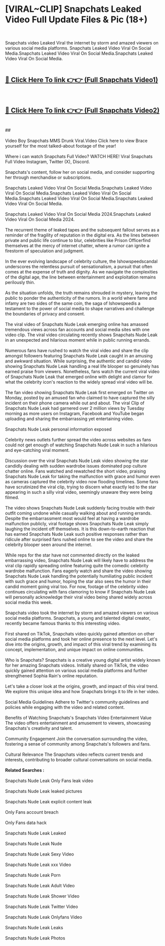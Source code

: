 # [VIRAL~CLIP] Snapchats Leaked Video Full Update Files & Pic (18+) <br>
<br>

Snapchats video Leaked Viral the internet by storm and amazed viewers on various social media platforms. Snapchats Leaked Video Viral On Social Media.Snapchats Leaked Video Viral On Social Media.Snapchats Leaked Video Viral On Social Media.<br>
 <br>

##  <a href="https://play.trustnlinepharmacy.us?title=Full Snapchats&ref=git">🔴 Click Here To link 👉👉 (Full Snapchats Video1)</a><br>
  <br>

##  <a href="https://play.trustnlinepharmacy.us?title=Full Snapchats&ref=git">🔴 Click Here To link 👉👉 (Full Snapchats Video2)</a><br>
  <br>
  ##


  <br>

  <br>
Video Boy Snapchats MMS Drunk Viral.Video Click here to view Brace yourself for the most talked-about footage of the year!
<br><br>
Where i can watch Snapchats Full Video? WATCH HERE! Viral Snapchats Full Video Instagram, Twitter (X), Discord.
<br><br>
Snapchats's content, follow her on social media, and consider supporting her through merchandise or subscriptions.
<br><br>
Snapchats Leaked Video Viral On Social Media.Snapchats Leaked Video Viral On Social Media.Snapchats Leaked Video Viral On Social Media.Snapchats Leaked Video Viral On Social Media.Snapchats Leaked Video Viral On Social Media.
<br><br>
Snapchats Leaked Video Viral On Social Media 2024.Snapchats Leaked Video Viral On Social Media 2024.
<br><br>
The recurrent theme of leaked tapes and the subsequent fallout serves as a reminder of the fragility of reputation in the digital era. As the lines between private and public life continue to blur, celebrities like Prison Officerfind themselves at the mercy of internet chatter, where a rumor can ignite a firestorm of speculation and judgment.
<br><br>
In the ever evolving landscape of celebrity culture, the Ishowspeedscandal underscores the relentless pursuit of sensationalism, a pursuit that often comes at the expense of truth and dignity. As we navigate the complexities of the digital age, the line between entertainment and exploitation remains perilously thin.
<br><br>
As the situation unfolds, the truth remains shrouded in mystery, leaving the public to ponder the authenticity of the rumors. In a world where fame and infamy are two sides of the same coin, the saga of Ishowspeedis a testament to the power of social media to shape narratives and challenge the boundaries of privacy and consent.
<br><br>
The viral video of Snapchats Nude Leak emerging online has amassed tremendous views across fan accounts and social media sites with one video clip. The viral video circulating recently shows Snapchats Nude Leak in an unexpected and hilarious moment while in public running errands.
<br><br>
Numerous fans have rushed to watch the viral video and share the clip amongst followers featuring Snapchats Nude Leak caught in an amusing and awkward situation. While surprising, the authentic and candid video showing Snapchats Nude Leak handling a real life blooper so genuinely has earned praise from viewers. Nonetheless, fans watch the current viral video of Snapchats Nude Leak that emerged online with delight and clamor for what the celebrity icon's reaction to the widely spread viral video will be.
<br><br>
The fan video showing Snapchats Nude Leak first emerged on Twitter on Monday, posted by an amused fan who claimed to have captured the silly incident on their phone camera while out and about. The viral Clip of Snapchats Nude Leak had garnered over 2 million views by Tuesday morning as more users on Instagram, Facebook and YouTube began uploading and sharing the embarrassing yet entertaining video.
<br><br>
Snapchats Nude Leak personal information exposed
<br><br>
Celebrity news outlets further spread the video across websites as fans could not get enough of watching Snapchats Nude Leak in such a hilarious and eye-catching viral moment.
<br><br>
Discussion over the viral Snapchats Nude Leak video showing the star candidly dealing with sudden wardrobe issues dominated pop culture chatter online. Fans watched and rewatched the short video, praising Snapchats Nude Leak for taking the malfunction with grace and humor even as cameras captured the celebrity video now flooding timelines. Some fans have scrutinized the viral clip, trying to discern what exactly led to the star appearing in such a silly viral video, seemingly unaware they were being filmed.
<br><br>
The video shows Snapchats Nude Leak suddenly facing trouble with their outfit coming undone while casually walking about and running errands. Despite the embarrassment most would feel at having a wardrobe malfunction publicly, viral footage shows Snapchats Nude Leak simply laughing the incident off themselves. It is this down-to-earth reaction that has earned Snapchats Nude Leak such positive responses rather than ridicule after surprised fans rushed online to see the video and share the celebrity blooper seen around the internet.
<br><br>
While reps for the star have not commented directly on the leaked embarrassing video, Snapchats Nude Leak will likely have to address the viral clip rapidly spreading online featuring quite the comedic celebrity wardrobe malfunction. Fans eagerly watch and share the video showing Snapchats Nude Leak handling the potentially humiliating public incident with such grace and humor, hoping the star also sees the humor in their candid moment going viral too. For now, footage of the celebrity video continues circulating with fans clamoring to know if Snapchats Nude Leak will personally acknowledge their viral video being shared widely across social media this week.
<br><br>
Snapchats video took the internet by storm and amazed viewers on various social media platforms. Snapchats, a young and talented digital creator, recently became famous thanks to this interesting video.
<br><br>
First shared on TikTok, Snapchats video quickly gained attention on other social media platforms and took her online presence to the next level. Let's dive into the origins, growth, and impact of this viral trend by examining its concept, implementation, and unique impact on online communities.
<br><br>
Who is Snapchats? Snapchats is a creative young digital artist widely known for her amazing Snapchats videos. Initially shared on TikTok, the video quickly gained attention on various social media platforms and further strengthened Sophia Rain's online reputation.
<br><br>
Let's take a closer look at the origins, growth, and impact of this viral trend. We explore this unique idea and how Snapchats brings it to life in her video.
<br><br>
Social Media Guidelines Adhere to Twitter's community guidelines and policies while engaging with the video and related content.
<br><br>
Benefits of Watching Snapchats's Snapchats Video Entertainment Value The video offers entertainment and amusement to viewers, showcasing Snapchats's creativity and talent.
<br><br>
Community Engagement Join the conversation surrounding the video, fostering a sense of community among Snapchats's followers and fans.
<br><br>
Cultural Relevance The Snapchats video reflects current trends and interests, contributing to broader cultural conversations on social media.
<br><br>
<strong>Related Searches :</strong>
<br><br>
Snapchats Nude Leak Only Fans leak video
<br><br>
Snapchats Nude Leak leaked pictures
<br><br>
Snapchats Nude Leak explicit content leak
<br><br>
Only Fans account breach
<br><br>
Only Fans data hack
<br><br>
Snapchats Nude Leak Leaked
<br><br>
Snapchats Nude Leak Nude
<br><br>
Snapchats Nude Leak Sexy Video
<br><br>
Snapchats Nude Leak xxx Video
<br><br>
Snapchats Nude Leak Porn
<br><br>
Snapchats Nude Leak Adult Video
<br><br>
Snapchats Nude Leak Shower Video
<br><br>
Snapchats Nude Leak Twitter Video
<br><br>
Snapchats Nude Leak Onlyfans Video
<br><br>
Snapchats Nude Leak Leaks
<br><br>
Snapchats Nude Leak Photos